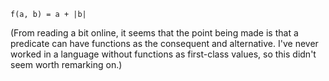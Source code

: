``f(a, b) = a + |b|``

(From reading a bit online, it seems that the point being made is that
a predicate can have functions as the consequent and alternative.  I've
never worked in a language without functions as first-class values, so
this didn't seem worth remarking on.)
